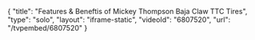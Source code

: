 {
    "title": "Features & Beneftis of Mickey Thompson Baja Claw TTC Tires",
    "type": "solo",
    "layout": "iframe-static",
    "videoId": "6807520",
    "url": "\/tvpembed\/6807520"
}